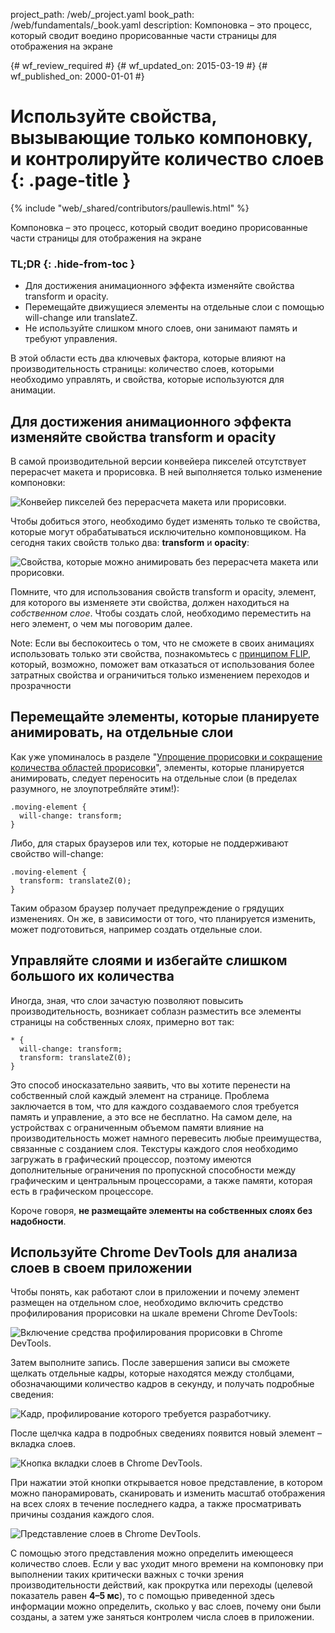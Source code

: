 project_path: /web/_project.yaml
book_path: /web/fundamentals/_book.yaml
description: Компоновка – это процесс, который сводит воедино прорисованные части страницы для отображения на экране

{# wf_review_required #}
{# wf_updated_on: 2015-03-19 #}
{# wf_published_on: 2000-01-01 #}

# Используйте свойства, вызывающие только компоновку, и контролируйте количество слоев {: .page-title }

{% include "web/_shared/contributors/paullewis.html" %}


Компоновка – это процесс, который сводит воедино прорисованные части страницы для отображения на экране

### TL;DR {: .hide-from-toc }
- Для достижения анимационного эффекта изменяйте свойства transform и opacity.
- Перемещайте движущиеся элементы на отдельные слои с помощью will-change или translateZ.
- Не используйте слишком много слоев, они занимают память и требуют управления.


В этой области есть два ключевых фактора, которые влияют на производительность страницы: количество слоев, которыми необходимо управлять, и свойства, которые используются для анимации.

## Для достижения анимационного эффекта изменяйте свойства transform и opacity
В самой производительной версии конвейера пикселей отсутствует перерасчет макета и прорисовка. В ней выполняется только изменение компоновки:

<img src="images/stick-to-compositor-only-properties-and-manage-layer-count/frame-no-layout-paint.jpg"  alt="Конвейер пикселей без перерасчета макета или прорисовки.">

Чтобы добиться этого, необходимо будет изменять только те свойства, которые могут обрабатываться исключительно компоновщиком. На сегодня таких свойств только два: **transform** и **opacity**:

<img src="images/stick-to-compositor-only-properties-and-manage-layer-count/safe-properties.jpg"  alt="Свойства, которые можно анимировать без перерасчета макета или прорисовки.">

Помните, что для использования свойств transform и opacity, элемент, для которого вы изменяете эти свойства, должен находиться на _собственном слое_. Чтобы создать слой, необходимо переместить на него элемент, о чем мы поговорим далее.

Note: Если вы беспокоитесь о том, что не сможете в своих анимациях использовать только эти свойства, познакомьтесь с <a href='http://aerotwist.com/blog/flip-your-animations'>принципом FLIP</a>, который, возможно, поможет вам отказаться от использования более затратных свойства и ограничиться только изменением переходов и прозрачности

## Перемещайте элементы, которые планируете анимировать, на отдельные слои

Как уже упоминалось в разделе "[Упрощение прорисовки и сокращение количества областей прорисовки](simplify-paint-complexity-and-reduce-paint-areas)", элементы, которые планируется анимировать, следует переносить на отдельные слои (в пределах разумного, не злоупотребляйте этим!):


    .moving-element {
      will-change: transform;
    }
    

Либо, для старых браузеров или тех, которые не поддерживают свойство will-change:


    .moving-element {
      transform: translateZ(0);
    }
    

Таким образом браузер получает предупреждение о грядущих изменениях. Он же, в зависимости от того, что планируется изменить, может подготовиться, например создать отдельные слои.

## Управляйте слоями и избегайте слишком большого их количества

Иногда, зная, что слои зачастую позволяют повысить производительность, возникает соблазн разместить все элементы страницы на собственных слоях, примерно вот так:


    * {
      will-change: transform;
      transform: translateZ(0);
    }
    

Это способ иносказательно заявить, что вы хотите перенести на собственный слой каждый элемент на странице. Проблема заключается в том, что для каждого создаваемого слоя требуется память и управление, а это все не бесплатно. На самом деле, на устройствах с ограниченным объемом памяти влияние на производительность может намного перевесить любые преимущества, связанные с созданием слоя. Текстуры каждого слоя необходимо загружать в графический процессор, поэтому имеются дополнительные ограничения по пропускной способности между графическим и центральным процессорами, а также памяти, которая есть в графическом процессоре.

Короче говоря, **не размещайте элементы на собственных слоях без надобности**.

## Используйте Chrome DevTools для анализа слоев в своем приложении

Чтобы понять, как работают слои в приложении и почему элемент размещен на отдельном слое, необходимо включить средство профилирования прорисовки на шкале времени Chrome DevTools:

<img src="images/stick-to-compositor-only-properties-and-manage-layer-count/paint-profiler.jpg"  alt="Включение средства профилирования прорисовки в Chrome DevTools.">

Затем выполните запись. После завершения записи вы сможете щелкать отдельные кадры, которые находятся между столбцами, обозначающими количество кадров в секунду, и получать подробные сведения:

<img src="images/stick-to-compositor-only-properties-and-manage-layer-count/frame-of-interest.jpg"  alt="Кадр, профилирование которого требуется разработчику.">

После щелчка кадра в подробных сведениях появится новый элемент – вкладка слоев.

<img src="images/stick-to-compositor-only-properties-and-manage-layer-count/layer-tab.jpg"  alt="Кнопка вкладки слоев в Chrome DevTools.">

При нажатии этой кнопки открывается новое представление, в котором можно панорамировать, сканировать и изменить масштаб отображения на всех слоях в течение последнего кадра, а также просматривать причины создания каждого слоя.

<img src="images/stick-to-compositor-only-properties-and-manage-layer-count/layer-view.jpg"  alt="Представление слоев в Chrome DevTools.">

С помощью этого представления можно определить имеющееся количество слоев. Если у вас уходит много времени на компоновку при выполнении таких критически важных с точки зрения производительности действий, как прокрутка или переходы (целевой показатель равен **4–5 мс**), то с помощью приведенной здесь информации можно определить, сколько у вас слоев, почему они были созданы, а затем уже заняться контролем числа слоев в приложении.


